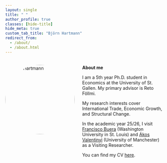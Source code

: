 ```yaml
---
layout: single
title: " "
author_profile: true
classes: [hide-title]
hide_meta: true
custom_tab_title: "Björn Hartmann"
redirect_from:
  - /about/
  - /about.html
---
```


<style id="debug-xray">
/* Outline the main wrappers so we can see their boxes */
.initial-content, .page, .page__layout, .page__inner-wrap,
.page__content, .sidebar {
  outline: 2px dashed rgba(0,0,0,.25);
}

/* Show the element’s computed width in the corner */
.initial-content::after, .page::after, .page__layout::after,
.page__inner-wrap::after, .page__content::after, .sidebar::after {
  content: attr(class) " → " attr(data-mmw);
  position: absolute; font: 12px/1.2 system-ui, sans-serif;
  background: rgba(255,255,0,.85); padding: 2px 6px; border-radius: 4px;
  transform: translateY(-100%); pointer-events: none; color:#000;
}
.initial-content, .page, .page__layout, .page__inner-wrap,
.page__content, .sidebar { position: relative; }

/* Set a CSS var to the computed width via JS below */
</style>

<script>
document.addEventListener('DOMContentLoaded', () => {
  const targets = document.querySelectorAll(
    '.initial-content, .page, .page__layout, .page__inner-wrap, .page__content, .sidebar'
  );
  const update = () => targets.forEach(el => {
    el.setAttribute('data-mmw', Math.round(el.getBoundingClientRect().width)+'px');
  });
  update();
  new ResizeObserver(update).observe(document.documentElement);
});
</script>



<!-- Give THIS page a unique body class so overrides apply only here -->
<script>
  document.addEventListener('DOMContentLoaded', () => {
    document.body.classList.add('about-override');
  });
</script>

<style>
/* — Only affects THIS page because it's scoped to .about-override — */

/* Let the overall single-page wrapper breathe */
body.about-override.layout--single .initial-content,
body.about-override.layout--single .page,
body.about-override.layout--single .page__layout,
body.about-override.layout--single .page__inner-wrap {
  max-width: 1400px !important;
  margin-left: auto !important;
  margin-right: auto !important;
  padding-left: 2rem;
  padding-right: 2rem;
}


/* — FORCE a 2-column layout only on this page — */
body.about-override.layout--single .page__layout {
  display: grid !important;
  grid-template-columns: 240px minmax(0, 1fr) !important; /* sidebar | content */
  column-gap: 2rem !important;
  align-items: start !important;
}

/* Pin the sidebar to column 1 */
body.about-override.layout--single .sidebar {
  grid-column: 1 !important;
  grid-row: 1 !important;
  max-width: 240px !important;
  width: 240px !important;
  position: static !important;   /* avoid sticky quirks while testing */
}

/* Make the main content truly fluid in column 2 */
body.about-override.layout--single article.page .page__content {
  grid-column: 2 !important;
  grid-row: 1 !important;
  max-width: none !important;     /* remove 770px clamp */
  width: auto !important;
  min-width: 0 !important;        /* allow shrinking without wrapping under */
  flex: initial !important;       /* neutralize theme flex rules */
}

/* Optional: widen the outer wrapper so the grid has room */
body.about-override.layout--single .initial-content,
body.about-override.layout--single .page,
body.about-override.layout--single .page__inner-wrap {
  max-width: 1400px !important;
  margin-left: auto !important;
  margin-right: auto !important;
  padding-left: 2rem;
  padding-right: 2rem;
}


/* --- About section (Grid): photo left, text right --- */
.about-wrapper {
  display: grid;
  grid-template-columns: 220px 1fr;  /* image | text */
  column-gap: 1.5rem;
  align-items: start;
  margin-top: 2rem;
}
.about-wrapper img.home-portrait {
  width: 220px;
  height: 220px;
  object-fit: cover;
  border-radius: 50%;
}
.about-text { min-width: 0; }

/* Stack only on small screens */
@media (max-width: 700px) {
  .about-wrapper { grid-template-columns: 1fr; }
  .about-wrapper img.home-portrait { margin-bottom: 1rem; }
}
</style>

<div class="about-wrapper">
  <img src="{{ '/assets/images/me.jpg' | relative_url }}" alt="Björn Hartmann" class="home-portrait">
  <div class="about-text">
    <strong>About me</strong>
    <p>I am a 5th year Ph.D. student in Economics at the University of St. Gallen. 
    My primary advisor is Reto Föllmi.</p>
    <p>My research interests cover International Trade, Economic Growth, and Structural Change.</p>
    <p>In the academic year 25/26, I visit
    <a href="https://sites.google.com/site/fjbuera/" target="_blank" rel="noopener">Francisco Buera</a> (Washington University in St. Louis) and 
    <a href="https://sites.google.com/site/valentinyiakos/" target="_blank" rel="noopener">Ákos Valentinyi</a> (University of Manchester) as a Visiting Researcher.</p>
    <p>You can find my CV <a href="/files/Academic_CV.pdf" target="_blank" rel="noopener">here</a>.</p>
  </div>
</div>
